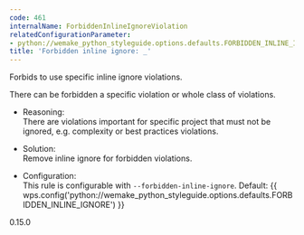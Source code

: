 ```yaml
---
code: 461
internalName: ForbiddenInlineIgnoreViolation
relatedConfigurationParameter:
- python://wemake_python_styleguide.options.defaults.FORBIDDEN_INLINE_IGNORE
title: 'Forbidden inline ignore: _'
---
```


Forbids to use specific inline ignore violations.

There can be forbidden a specific violation or whole class of
violations.

  - Reasoning:  
    There are violations important for specific project that must not be
    ignored, e.g. complexity or best practices violations.

  - Solution:  
    Remove inline ignore for forbidden violations.

  - Configuration:  
    This rule is configurable with `--forbidden-inline-ignore`. Default:
    {{ wps.config('python://wemake_python_styleguide.options.defaults.FORBIDDEN_INLINE_IGNORE') }}

<div class="versionadded">

0.15.0

</div>